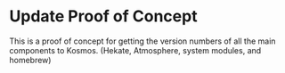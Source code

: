 # Update Proof of Concept

This is a proof of concept for getting the version numbers of all the main components to Kosmos. (Hekate, Atmosphere, system modules, and homebrew)
